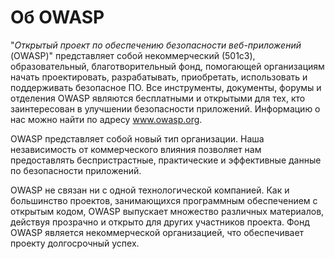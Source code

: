 # Об OWASP

"_Открытый проект по обеспечению безопасности веб-приложений_ (OWASP)" представляет собой некоммерческий (501c3), образовательный, благотворительный фонд, помогающей организациям начать проектировать, разрабатывать, приобретать, использовать и поддерживать безопасное ПО. Все инструменты, документы, форумы и отделения OWASP являются бесплатными и открытыми для тех, кто заинтересован в улучшении безопасности приложений. Информацию о нас можно найти по адресу www.owasp.org.

OWASP представляет собой новый тип организации. Наша независимость от коммерческого влияния позволяет нам предоставлять беспристрастные, практические и эффективные данные по безопасности приложений.

OWASP не связан ни с одной технологической компанией. Как и большинство проектов, занимающихся программным обеспечением с открытым кодом, OWASP выпускает множество различных материалов, действуя прозрачно и открыто для других участников проекта. Фонд OWASP является некоммерческой организацией, что обеспечивает проекту долгосрочный успех.
